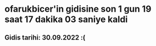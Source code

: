# ofarukbicer'in gidisine son 1 gun 19 saat 17 dakika 03 saniye kaldi

## Gidis tarihi: 30.09.2022 :(